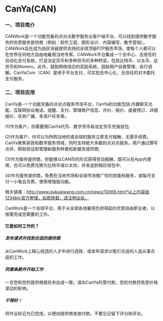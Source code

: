 # CanYa(CAN)

### 一、项目简介

CANWork是一个功能完备的点对点数字服务业客户端平台，可以找到提供数字服务的优质服务提供商（例如：软件工程、图形设计、内容编写、数字营销）。CANWork旨在成为由区块链提供支持的全球顶级P2P服务市场，使每个人都可以在世界任何地方自由地雇用当地专家。CANWork平台集成一个去中心、去信任的自动化支付系统，打造法定货币和多种货币的多种桥梁，包括比特币、以太币、达世币和Monero。此外，鼓励网络效应的奖励系统，鼓励用户自我管理、自行调解。CanYaCoin（CAN）是用于平台支付，可实现去中心化，无信任的对冲委托支付服务。



### 二、项目应用

CanYa是-一个功能完备的点对点服务市场平台，CanYa的功能包括:内置聊天功能、互联网协议电话、提醒、支付、管理商户信息、评价、报价、直接预订、详细报价、任务广播、多用户任务等。

(1)作为客户，你需要用CanYa代币、数字货币和法定货币充值钱包;

(2)作为客户，你可以为所购当地的或全球的服务立即支付报酬，无需手续费。CanYa聚焦家政和数字服务领域，同时支持绝大多数的点对点服务。用户通过撰写点评，帮助验证和管理新服务种类和新服务提供商;

(3)作为服务提供商，你能够以CAN币的形式获得劳动报酬，既可以在App内使用，也可以免费兑换为比特币或以太坊，并发送到相应钱包中;

(4)作为服务提供商，免费在当地市场和全球市场推广你的技能和服务，或每月支付一小笔会员费，使用增强版功能。

相关链接：http://www.qukuaiwang.com.cn/news/10066.html*以上内容由1234btc官方整理，如若转载，请注明出处。

‎CanWork是一个全球平台，用于从全球各地雇用负担得起的优质自由职业者，以按需‎完成‎您需要的工作。‎

#### 它是如何工作的？

##### 发布请求并找到合适的提供商

从CanWork上精心挑选的人才中进行选择，或发布请求以吸引合适的人选从事合适的工作。

##### 同意条款并开始工作

一旦您和您的提供商就任务达成一致，请向CanYa托管付款，您的付款将免受价格波动的影响。

##### 干得好！

将作业标记为已完成，以便向提供商发放付款。不要忘记留下评分和评论。
